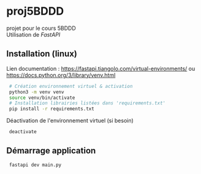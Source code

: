 # proj5BDDD

projet pour le cours 5BDDD  
Utilisation de _FastAPI_

## Installation (linux)
Lien documentation : https://fastapi.tiangolo.com/virtual-environments/ ou https://docs.python.org/3/library/venv.html

```bash
 # Création environnement virtuel & activation
 python3 -m venv venv
 source venv/bin/activate
 # Installation librairies listées dans 'requirements.txt'
 pip install -r requirements.txt
```

Déactivation de l'environnement virtuel (si besoin)
```bash
 deactivate 
```

## Démarrage application
```bash
 fastapi dev main.py
```